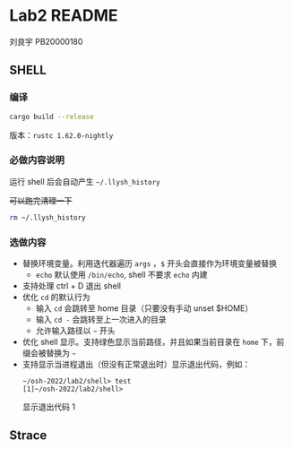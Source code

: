 # Lab2 README

刘良宇 PB20000180

## SHELL

### 编译

```bash
cargo build --release
```

版本：`rustc 1.62.0-nightly`

### 必做内容说明

运行 shell 后会自动产生 `~/.llysh_history`

~~可以跑完清理一下~~

```bash
rm ~/.llysh_history
```

### 选做内容

- 替换环境变量。利用迭代器遍历 `args` ，`$` 开头会直接作为环境变量被替换
  - `echo` 默认使用 `/bin/echo`, shell 不要求 `echo` 内建
- 支持处理 ctrl + D 退出 shell
- 优化 `cd` 的默认行为
  - 输入 `cd` 会跳转至 home 目录（只要没有手动 unset $HOME）
  - 输入 `cd -` 会跳转至上一次进入的目录
  - 允许输入路径以 `~` 开头
- 优化 shell 显示。支持绿色显示当前路径，并且如果当前目录在 `home` 下，前缀会被替换为 `~`
- 支持显示当进程退出（但没有正常退出时）显示退出代码，例如：
  ```shell
  ~/osh-2022/lab2/shell> test
  [1]~/osh-2022/lab2/shell>
  ```
  显示退出代码 1

## Strace
